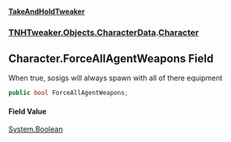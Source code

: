 #### [TakeAndHoldTweaker](index.md 'index')
### [TNHTweaker.Objects.CharacterData](TNHTweaker.Objects.CharacterData.md 'TNHTweaker.Objects.CharacterData').[Character](TNHTweaker.Objects.CharacterData.Character.md 'TNHTweaker.Objects.CharacterData.Character')

## Character.ForceAllAgentWeapons Field

When true, sosigs will always spawn with all of there equipment

```csharp
public bool ForceAllAgentWeapons;
```

#### Field Value
[System.Boolean](https://docs.microsoft.com/en-us/dotnet/api/System.Boolean 'System.Boolean')